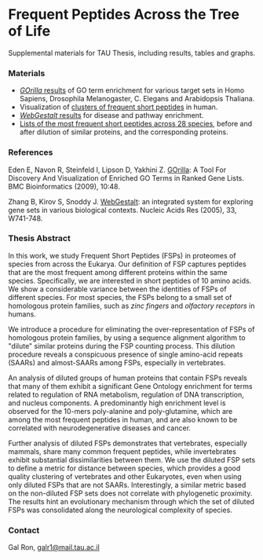 # Frequent Peptides Across the Tree of Life
Supplemental materials for TAU Thesis, including results, tables and graphs.

### Materials

- [_GOrilla_ results](materials/GOrilla%20results) of GO term enrichment for various target sets in Homo Sapiens, Drosophila Melanogaster, C. Elegans and Arabidopsis Thaliana.
- Visualization of [clusters of frequent short peptides](materials/Frequent%20Short%20Peptides%20Clusters/Human) in human.
- [_WebGestalt_ results](materials/WebGestalt%20Results) for disease and pathway enrichment.
- [Lists of the most frequent short peptides across 28 species](materials/Most%20Frequent%20Short%20Peptides), before and after dilution of similar proteins, and the corresponding proteins.

### References

Eden E, Navon R, Steinfeld I, Lipson D, Yakhini Z. [GOrilla](http://cbl-gorilla.cs.technion.ac.il/): A Tool For Discovery And Visualization of Enriched GO Terms in Ranked Gene Lists. BMC Bioinformatics (2009), 10:48.

Zhang B, Kirov S, Snoddy J. [WebGestalt](http://www.webgestalt.org): an integrated system for exploring gene sets in various biological contexts. Nucleic Acids Res (2005), 33, W741-748.

### Thesis Abstract
In this work, we study Frequent Short Peptides (FSPs) in proteomes of species from across the Eukarya. Our definition of FSP captures peptides that are the most frequent among different proteins within the same species. Specifically, we are interested in short peptides of 10 amino acids. We show a considerable variance between the identities of FSPs of different species. For most species, the FSPs belong to a small set of homologous protein families, such as _zinc fingers_ and _olfactory receptors_ in humans.

We introduce a procedure for eliminating the over-representation of FSPs of homologous protein families, by using a sequence alignment algorithm to "dilute" similar proteins during the FSP counting process. This dilution procedure reveals a conspicuous presence of single amino-acid repeats (SAARs) and almost-SAARs among FSPs, especially in vertebrates.

An analysis of diluted groups of human proteins that contain FSPs reveals that many of them exhibit a significant Gene Ontology enrichment for terms related to regulation of RNA metabolism, regulation of DNA transcription, and nucleus components. A predominantly high enrichment level is observed for the 10-mers poly-alanine and poly-glutamine, which are among the most frequent peptides in human, and are also known to be correlated with neurodegenerative diseases and cancer.

Further analysis of diluted FSPs demonstrates that vertebrates, especially mammals, share many common frequent peptides, while invertebrates exhibit substantial dissimilarities between them. We use the diluted FSP sets to define a metric for distance between species, which provides a good quality clustering of vertebrates and other Eukaryotes, even when using only diluted FSPs that are not SAARs. Interestingly, a similar metric based on the non-diluted FSP sets does not correlate with phylogenetic proximity. The results hint an evolutionary mechanism through which the set of diluted FSPs was consolidated along the neurological complexity of species.


### Contact
Gal Ron, galr1@mail.tau.ac.il 
